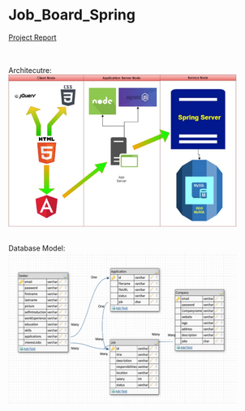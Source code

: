 # Job_Board_Spring

<a href="https://github.com/jt101015/Job_Board_Spring/blob/master/JobBoardReportSpring.pdf">Project Report</a> <br><br><br>

Architecutre: <br>
<img src="https://github.com/jt101015/Job_Board_Spring/blob/master/Architecture.png" height="300" width="450"> <br><br>

Database Model:<br>
<img src="https://github.com/jt101015/Job_Board_Spring/blob/master/Database%20Model.png" height="300" width="450"> <br>
